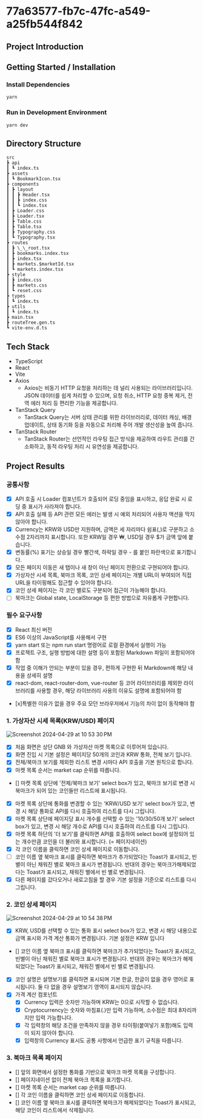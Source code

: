 # 77a63577-fb7c-47fc-a549-a25fb544f842

## Project Introduction

## Getting Started / Installation

### Install Dependencies

```
yarn
```

### Run in Development Environment

```
yarn dev
```

## Directory Structure

```
src
┣ api
┃ ┗ index.ts
┣ assets
┃ ┗ BookmarkIcon.tsx
┣ components
┃ ┣ layout
┃ ┃ ┣ Header.tsx
┃ ┃ ┣ index.css
┃ ┃ ┗ index.tsx
┃ ┣ Loader.css
┃ ┣ Loader.tsx
┃ ┣ Table.css
┃ ┣ Table.tsx
┃ ┣ Typography.css
┃ ┗ Typography.tsx
┣ routes
┃ ┣ \_\_root.tsx
┃ ┣ bookmarks.index.tsx
┃ ┣ index.tsx
┃ ┣ markets.$marketId.tsx
┃ ┗ markets.index.tsx
┣ style
┃ ┣ index.css
┃ ┣ markets.css
┃ ┗ reset.css
┣ types
┃ ┗ index.ts
┣ utils
┃ ┗ index.ts
┣ main.tsx
┣ routeTree.gen.ts
┗ vite-env.d.ts
```

## Tech Stack

- TypeScript
- React
- Vite
- Axios
  - Axios는 비동기 HTTP 요청을 처리하는 데 널리 사용되는 라이브러리입니다. JSON 데이터를 쉽게 처리할 수 있으며, 요청 취소, HTTP 요청 중복 제거, 전역 에러 처리 등 편리한 기능을 제공합니다.
- TanStack Query
  - TanStack Query는 서버 상태 관리를 위한 라이브러리로, 데이터 캐싱, 배경 업데이트, 상태 동기화 등을 자동으로 처리해 주어 개발 생산성을 높여 줍니다.
- TanStack Router
  - TanStack Router는 선언적인 라우팅 접근 방식을 제공하여 라우트 관리를 간소화하고, 동적 라우팅 처리 시 유연성을 제공합니다.



## Project Results

### 공통사항

- [x] API 호출 시 Loader 컴포넌트가 호출되어 로딩 중임을 표시하고, 응답 완료 시 로딩 중 표시가 사라져야 합니다.
- [x] API 호출 실패 등 API 관련 모든 에러는 발생 시 예외 처리되어 사용자 액션을 막지 않아야 합니다.
- [x] Currency는 KRW와 USD만 지원하며, 금액은 세 자리마다 쉼표(,)로 구분하고 소수점 2자리까지 표시합니다. 또한 KRW일 경우 ₩, USD일 경우 $가 금액 앞에 붙습니다.
- [x] 변동률(%) 표기는 상승일 경우 빨간색, 하락일 경우 - 를 붙인 파란색으로 표기합니다.
- [x] 모든 페이지 이동은 새 탭이나 새 창이 아닌 페이지 전환으로 구현되어야 합니다.
- [x] 가상자산 시세 목록, 북마크 목록, 코인 상세 페이지는 개별 URL이 부여되어 직접 URL을 타이핑해도 접근할 수 있어야 합니다.
- [x] 코인 상세 페이지는 각 코인 별로도 구분되어 접근이 가능해야 합니다.
- [ ] 북마크는 Global state, LocalStorage 등 편한 방법으로 자유롭게 구현합니다.

### 필수 요구사항

- [x] React 최신 버전
- [x] ES6 이상의 JavaScript를 사용해서 구현
- [x] yarn start 또는 npm run start 명령어로 로컬 환경에서 실행이 가능
- [x] 프로젝트 구조, 실행 방법에 대한 설명 등이 포함된 Markdown 파일이 포함되어야 함
- [x] 작업 중 이해가 안되는 부분이 있을 경우, 편하게 구현한 뒤 Markdown에 해당 내용을 상세히 설명
- [x] react-dom, react-router-dom, vue-router 등 코어 라이브러리를 제외한 라이브러리를 사용할 경우, 해당 라이브러리 사용의 이유도 설명에 포함되어야 함
- [x]특별한 이유가 없을 경우 주요 모던 브라우저에서 기능의 차이 없이 동작해야 함

### 1. 가상자산 시세 목록(KRW/USD) 페이지

![Screenshot 2024-04-29 at 10 53 30 PM](https://github.com/sgsg9447/77a63577-fb7c-47fc-a549-a25fb544f842/assets/87474789/6c448952-ec5e-41fa-ac70-b7644ef31a7a)

- [x] 처음 화면은 상단 GNB 와 가상자산 마켓 목록으로 이루어져 있습니다.
- [x] 화면 진입 시 기본 설정은 페이지당 50개의 코인과 KRW 통화, 전체 보기 입니다.
- [x] 전체/북마크 보기를 제외한 리스트 변경 시마다 API 호출을 기본 원칙으로 합니다.
- [x] 마켓 목록 순서는 market cap 순위를 따릅니다.
- [] 마켓 목록 상단에 '전체/북마크 보기' select box가 있고, 북마크 보기로 변경 시 북마크가 되어 있는 코인들만 리스트에 표시됩니다.
- [x] 마켓 목록 상단에 통화를 변경할 수 있는 'KRW/USD 보기' select box가 있고, 변경 시 해당 통화로 API를 다시 호출하여 리스트를 다시 그립니다.
- [x] 마켓 목록 상단에 페이지당 표시 개수를 선택할 수 있는 '10/30/50개 보기' select box가 있고, 변경 시 해당 개수로 API를 다시 호출하여 리스트를 다시 그립니다.
- [x] 마켓 목록 하단의 '더 보기'를 클릭하면 API를 호출하여 select box에 설정되어 있는 개수만큼 코인을 더 불러와 표시합니다. (= 페이지네이션)
- [x] 각 코인 이름을 클릭하면 코인 상세 페이지로 이동합니다.
- [ ] 코인 이름 옆 북마크 표시를 클릭하면 북마크가 추가되었다는 Toast가 표시되고, 빈별이 아닌 채워진 별로 북마크 표시가 변경됩니다. 반대의 경우는 북마크가해제되었다는 Toast가 표시되고, 채워진 별에서 빈 별로 변경됩니다.
- [x] 다른 페이지를 갔다오거나 새로고침을 할 경우 기본 설정을 기준으로 리스트를 다시 그립니다.

### 2. 코인 상세 페이지

![Screenshot 2024-04-29 at 10 54 38 PM](https://github.com/sgsg9447/77a63577-fb7c-47fc-a549-a25fb544f842/assets/87474789/19a96857-afe5-4049-81f1-a4e0c9241fcc)

- [x] KRW, USD를 선택할 수 있는 통화 표시 select box가 있고, 변경 시 해당 내용으로 금액 표시와 가격 계산 통화가 변경됩니다. 기본 설정은 KRW 입니다
- [] 코인 이름 옆 북마크 표시를 클릭하면 북마크가 추가되었다는 Toast가 표시되고, 빈별이 아닌 채워진 별로 북마크 표시가 변경됩니다. 반대의 경우는 북마크가 해제되었다는 Toast가 표시되고, 채워진 별에서 빈 별로 변경됩니다.
- [x] 코인 설명은 설명보기를 클릭하면 표시되며 기본 한글, 한글이 없을 경우 영어로 표시됩니다. 둘 다 없을 경우 설명보기 영역이 표시되지 않습니다.
- [x] 가격 계산 컴포넌트
  - [x] Currency 입력은 숫자만 가능하며 KRW는 0으로 시작할 수 없습니다.
  - [x] Cryptocurrency는 숫자와 마침표(.)만 입력 가능하며, 소수점은 최대 8자리까지만 입력 가능합니다.
  - [x] 각 입력창의 해당 조건을 만족하지 않을 경우 타이핑(붙여넣기 포함)해도 입력이 되지 않아야 합니다.
  - [x] 입력창의 Currency 표시도 공통 사항에서 언급한 표기 규칙을 따릅니다.

### 3. 북마크 목록 페이지

- [] 앞의 화면에서 설정한 통화를 기반으로 북마크 마켓 목록을 구성합니다.
- [] 페이지네이션 없이 전체 북마크 목록을 표기합니다.
- [] 마켓 목록 순서는 market cap 순위를 따릅니다.
- [] 각 코인 이름을 클릭하면 코인 상세 페이지로 이동합니다.
- [] 코인 이름 옆 북마크 표시를 클릭하면 북마크가 해제되었다는 Toast가 표시되고, 해당 코인이 리스트에서 삭제됩니다.

